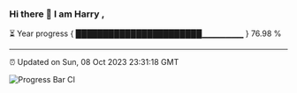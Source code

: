 ### Hi there 👋 I am Harry , 

⏳ Year progress { ███████████████████████▁▁▁▁▁▁▁ } 76.98 %

---

⏰ Updated on Sun, 08 Oct 2023 23:31:18 GMT

![Progress Bar CI](https://github.com/duykhang68/duykhang68/workflows/Progress%20Bar%20CI/badge.svg)
